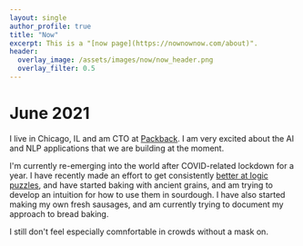 ```yaml
---
layout: single
author_profile: true
title: "Now"
excerpt: This is a "[now page](https://nownownow.com/about)".
header:
  overlay_image: /assets/images/now/now_header.png
  overlay_filter: 0.5
---
```


# June 2021

I live in Chicago, IL and am CTO at [Packback](https://packback.co).  I am very excited about the AI and NLP applications that we are building at the moment.

I'm currently re-emerging into the world after COVID-related lockdown for a year.  I have recently made an effort to get consistently [better at logic puzzles](/blog/learning-sudoku/), and have started baking with ancient grains, and am trying to develop an intuition for how to use them in sourdough.  I have also started making my own fresh sausages, and am currently trying to document my approach to bread baking.

I still don't feel especially comnfortable in crowds without a mask on.
